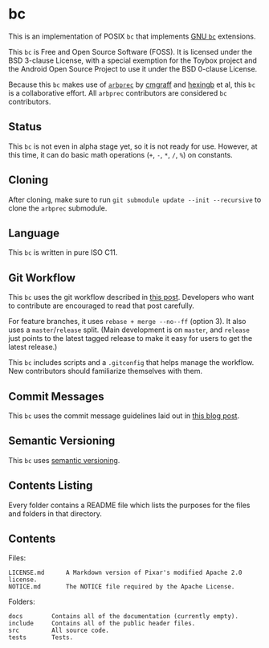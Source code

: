 # bc

This is an implementation of POSIX `bc` that implements
[GNU `bc`](https://www.gnu.org/software/bc/) extensions.

This `bc` is Free and Open Source Software (FOSS). It is licensed under the BSD
3-clause License, with a special exemption for the Toybox project and the
Android Open Source Project to use it under the BSD 0-clause License.

Because this `bc` makes use of [`arbprec`](https://github.com/cmgraff/arbsh) by
[cmgraff](https://github.com/cmgraff) and [hexingb](https://github.com/hexingb)
et al, this `bc` is a collaborative effort. All `arbprec` contributors are
considered `bc` contributors.

## Status

This `bc` is not even in alpha stage yet, so it is not ready for use. However,
at this time, it can do basic math operations (`+`, `-`, `*`, `/`, `%`) on
constants.

## Cloning

After cloning, make sure to run `git submodule update --init --recursive` to
clone the `arbprec` submodule.

## Language

This `bc` is written in pure ISO C11.

## Git Workflow

This `bc` uses the git workflow described in
[this post](http://endoflineblog.com/oneflow-a-git-branching-model-and-workflow).
Developers who want to contribute are encouraged to read that post carefully.

For feature branches, it uses `rebase + merge --no--ff` (option 3). It also uses
a `master`/`release` split. (Main development is on `master`, and `release` just
points to the latest tagged release to make it easy for users to get the latest
release.)

This `bc` includes scripts and a `.gitconfig` that helps manage the workflow. New
contributors should familiarize themselves with them.

## Commit Messages

This `bc` uses the commit message guidelines laid out in
[this blog post](http://tbaggery.com/2008/04/19/a-note-about-git-commit-messages.html).

## Semantic Versioning

This `bc` uses [semantic versioning](http://semver.org/).

## Contents Listing

Every folder contains a README file which lists the purposes for the files and
folders in that directory.

## Contents

Files:

	LICENSE.md      A Markdown version of Pixar's modified Apache 2.0 license.
	NOTICE.md       The NOTICE file required by the Apache License.

Folders:

	docs        Contains all of the documentation (currently empty).
	include     Contains all of the public header files.
	src         All source code.
	tests       Tests.
